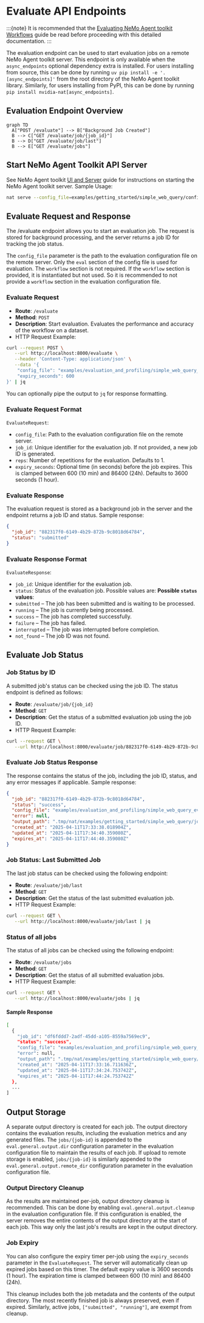 <!--
SPDX-FileCopyrightText: Copyright (c) 2024-2025, NVIDIA CORPORATION & AFFILIATES. All rights reserved.
SPDX-License-Identifier: Apache-2.0

Licensed under the Apache License, Version 2.0 (the "License");
you may not use this file except in compliance with the License.
You may obtain a copy of the License at

http://www.apache.org/licenses/LICENSE-2.0

Unless required by applicable law or agreed to in writing, software
distributed under the License is distributed on an "AS IS" BASIS,
WITHOUT WARRANTIES OR CONDITIONS OF ANY KIND, either express or implied.
See the License for the specific language governing permissions and
limitations under the License.
-->

# Evaluate API Endpoints
:::{note}
It is recommended that the [Evaluating NeMo Agent toolkit Workflows](./evaluate.md) guide be read before proceeding with this detailed documentation.
:::

The evaluation endpoint can be used to start evaluation jobs on a remote NeMo Agent toolkit server. This endpoint is only available when the `async_endpoints` optional dependency extra is installed. For users installing from source, this can be done by running `uv pip install -e '.[async_endpoints]'` from the root directory of the NeMo Agent toolkit library. Similarly, for users installing from PyPI, this can be done by running `pip install nvidia-nat[async_endpoints]`.

## Evaluation Endpoint Overview
```{mermaid}
graph TD
  A["POST /evaluate"] --> B["Background Job Created"]
  B --> C["GET /evaluate/job/{job_id}"]
  B --> D["GET /evaluate/job/last"]
  B --> E["GET /evaluate/jobs"]
```

## Start NeMo Agent Toolkit API Server
See NeMo Agent toolkit [UI and Server](./../quick-start/launching-ui.md) guide for instructions on starting the NeMo Agent toolkit server.
Sample Usage:
```bash
nat serve --config_file=examples/getting_started/simple_web_query/configs/config.yml
```

## Evaluate Request and Response
The /evaluate endpoint allows you to start an evaluation job. The request is stored for background processing, and the server returns a job ID for tracking the job status.

The `config_file` parameter is the path to the evaluation configuration file on the remote server. Only the `eval` section of the config file is used for evaluation. The `workflow` section is not required. If the `workflow` section is provided, it is instantiated but not used. So it is recommended to not provide a `workflow` section in the evaluation configuration file.

### Evaluate Request
- **Route**: `/evaluate`
- **Method**: `POST`
- **Description**: Start evaluation. Evaluates the performance and accuracy of the workflow on a dataset.
- HTTP Request Example:
```bash
curl --request POST \
   --url http://localhost:8000/evaluate \
   --header 'Content-Type: application/json' \
   --data '{
    "config_file": "examples/evaluation_and_profiling/simple_web_query_eval/configs/eval_only_config.yml",
    "expiry_seconds": 600
}' | jq
```
You can optionally pipe the output to `jq` for response formatting.

### Evaluate Request Format
`EvaluateRequest`:
- `config_file`: Path to the evaluation configuration file on the remote server.
- `job_id`: Unique identifier for the evaluation job. If not provided, a new job ID is generated.
- `reps`: Number of repetitions for the evaluation. Defaults to 1.
- `expiry_seconds`: Optional time (in seconds) before the job expires. This is clamped between 600 (10 min) and 86400 (24h). Defaults to 3600 seconds (1 hour).

### Evaluate Response
The evaluation request is stored as a background job in the server and the endpoint returns a job ID and status. Sample response:
```json
{
  "job_id": "882317f0-6149-4b29-872b-9c8018d64784",
  "status": "submitted"
}
```

### Evaluate Response Format
`EvaluateResponse`:
- `job_id`: Unique identifier for the evaluation job.
- `status`: Status of the evaluation job. Possible values are:
**Possible `status` values**:
- `submitted` – The job has been submitted and is waiting to be processed.
- `running` – The job is currently being processed.
- `success` – The job has completed successfully.
- `failure` – The job has failed.
- `interrupted` – The job was interrupted before completion.
- `not_found` – The job ID was not found.


## Evaluate Job Status
### Job Status by ID
A submitted job's status can be checked using the job ID. The status endpoint is defined as follows:
- **Route**: `/evaluate/job/{job_id}`
- **Method**: `GET`
- **Description**: Get the status of a submitted evaluation job using the job ID.
- HTTP Request Example:
```bash
curl --request GET \
   --url http://localhost:8000/evaluate/job/882317f0-6149-4b29-872b-9c8018d64784 | jq
```

### Evaluate Job Status Response
The response contains the status of the job, including the job ID, status, and any error messages if applicable. Sample response:
```json
{
  "job_id": "882317f0-6149-4b29-872b-9c8018d64784",
  "status": "success",
  "config_file": "examples/evaluation_and_profiling/simple_web_query_eval/configs/eval_only_config.yml",
  "error": null,
  "output_path": ".tmp/nat/examples/getting_started/simple_web_query/jobs/882317f0-6149-4b29-872b-9c8018d64784",
  "created_at": "2025-04-11T17:33:38.018904Z",
  "updated_at": "2025-04-11T17:34:40.359080Z",
  "expires_at": "2025-04-11T17:44:40.359080Z"
}
```

### Job Status: Last Submitted Job
The last job status can be checked using the following endpoint:
- **Route**: `/evaluate/job/last`
- **Method**: `GET`
- **Description**: Get the status of the last submitted evaluation job.
- HTTP Request Example:
```bash
curl --request GET \
   --url http://localhost:8000/evaluate/job/last | jq
```

### Status of all jobs
The status of all jobs can be checked using the following endpoint:
- **Route**: `/evaluate/jobs`
- **Method**: `GET`
- **Description**: Get the status of all submitted evaluation jobs.
- HTTP Request Example:
```bash
curl --request GET \
   --url http://localhost:8000/evaluate/jobs | jq
```

#### Sample Response
```bash
[
  {
    "job_id": "df6fddd7-2adf-45dd-a105-8559a7569ec9",
    "status": "success",
    "config_file": "examples/evaluation_and_profiling/simple_web_query_eval/configs/eval_only_config.yml",
    "error": null,
    "output_path": ".tmp/nat/examples/getting_started/simple_web_query/jobs/df6fddd7-2adf-45dd-a105-8559a7569ec9",
    "created_at": "2025-04-11T17:33:16.711636Z",
    "updated_at": "2025-04-11T17:34:24.753742Z",
    "expires_at": "2025-04-11T17:44:24.753742Z"
  },
  ...
]
```

## Output Storage
A separate output directory is created for each job. The output directory contains the evaluation results, including the evaluation metrics and any generated files. The `jobs/{job-id}` is appended to the `eval.general.output.dir` configuration parameter in the evaluation configuration file to maintain the results of each job. If upload to remote storage is enabled, `jobs/{job-id}` is similarly appended to the `eval.general.output.remote_dir` configuration parameter in the evaluation configuration file.

### Output Directory Cleanup
As the results are maintained per-job, output directory cleanup is recommended. This can be done by enabling `eval.general.output.cleanup` in the evaluation configuration file. If this configuration is enabled, the server removes the entire contents of the output directory at the start of each job. This way only the last job's results are kept in the output directory.

### Job Expiry
You can also configure the expiry timer per-job using the `expiry_seconds` parameter in the `EvaluateRequest`. The server will automatically clean up expired jobs based on this timer. The default expiry value is 3600 seconds (1 hour). The expiration time is clamped between 600 (10 min) and 86400 (24h).

This cleanup includes both the job metadata and the contents of the output directory. The most recently finished job is always preserved, even if expired. Similarly, active jobs, `["submitted", "running"]`, are exempt from cleanup.
